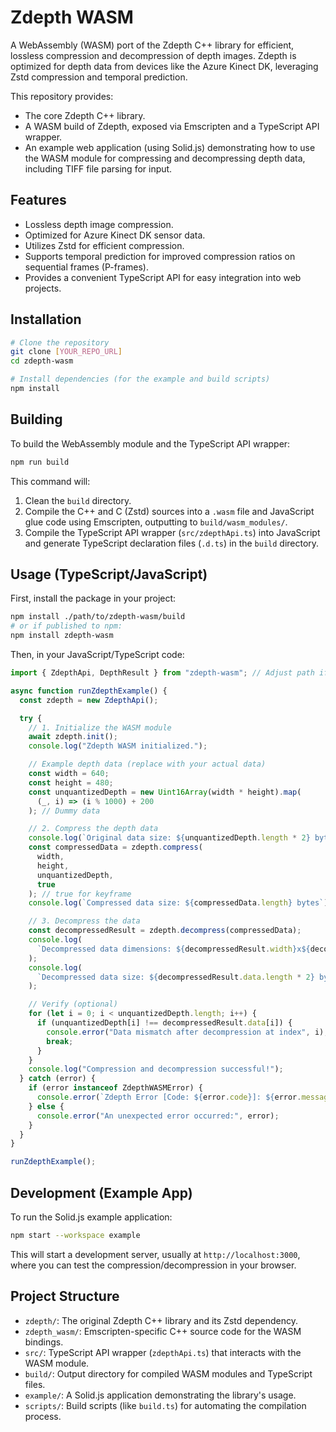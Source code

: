 # Zdepth WASM

A WebAssembly (WASM) port of the Zdepth C++ library for efficient, lossless compression and decompression of depth images. Zdepth is optimized for depth data from devices like the Azure Kinect DK, leveraging Zstd compression and temporal prediction.

This repository provides:

- The core Zdepth C++ library.
- A WASM build of Zdepth, exposed via Emscripten and a TypeScript API wrapper.
- An example web application (using Solid.js) demonstrating how to use the WASM module for compressing and decompressing depth data, including TIFF file parsing for input.

## Features

- Lossless depth image compression.
- Optimized for Azure Kinect DK sensor data.
- Utilizes Zstd for efficient compression.
- Supports temporal prediction for improved compression ratios on sequential frames (P-frames).
- Provides a convenient TypeScript API for easy integration into web projects.

## Installation

```bash
# Clone the repository
git clone [YOUR_REPO_URL]
cd zdepth-wasm

# Install dependencies (for the example and build scripts)
npm install
```

## Building

To build the WebAssembly module and the TypeScript API wrapper:

```bash
npm run build
```

This command will:

1.  Clean the `build` directory.
2.  Compile the C++ and C (Zstd) sources into a `.wasm` file and JavaScript glue code using Emscripten, outputting to `build/wasm_modules/`.
3.  Compile the TypeScript API wrapper (`src/zdepthApi.ts`) into JavaScript and generate TypeScript declaration files (`.d.ts`) in the `build` directory.

## Usage (TypeScript/JavaScript)

First, install the package in your project:

```bash
npm install ./path/to/zdepth-wasm/build
# or if published to npm:
npm install zdepth-wasm
```

Then, in your JavaScript/TypeScript code:

```typescript
import { ZdepthApi, DepthResult } from "zdepth-wasm"; // Adjust path if installed differently

async function runZdepthExample() {
  const zdepth = new ZdepthApi();

  try {
    // 1. Initialize the WASM module
    await zdepth.init();
    console.log("Zdepth WASM initialized.");

    // Example depth data (replace with your actual data)
    const width = 640;
    const height = 480;
    const unquantizedDepth = new Uint16Array(width * height).map(
      (_, i) => (i % 1000) + 200
    ); // Dummy data

    // 2. Compress the depth data
    console.log(`Original data size: ${unquantizedDepth.length * 2} bytes`);
    const compressedData = zdepth.compress(
      width,
      height,
      unquantizedDepth,
      true
    ); // true for keyframe
    console.log(`Compressed data size: ${compressedData.length} bytes`);

    // 3. Decompress the data
    const decompressedResult = zdepth.decompress(compressedData);
    console.log(
      `Decompressed data dimensions: ${decompressedResult.width}x${decompressedResult.height}`
    );
    console.log(
      `Decompressed data size: ${decompressedResult.data.length * 2} bytes`
    );

    // Verify (optional)
    for (let i = 0; i < unquantizedDepth.length; i++) {
      if (unquantizedDepth[i] !== decompressedResult.data[i]) {
        console.error("Data mismatch after decompression at index", i);
        break;
      }
    }
    console.log("Compression and decompression successful!");
  } catch (error) {
    if (error instanceof ZdepthWASMError) {
      console.error(`Zdepth Error [Code: ${error.code}]: ${error.message}`);
    } else {
      console.error("An unexpected error occurred:", error);
    }
  }
}

runZdepthExample();
```

## Development (Example App)

To run the Solid.js example application:

```bash
npm start --workspace example
```

This will start a development server, usually at `http://localhost:3000`, where you can test the compression/decompression in your browser.

## Project Structure

- `zdepth/`: The original Zdepth C++ library and its Zstd dependency.
- `zdepth_wasm/`: Emscripten-specific C++ source code for the WASM bindings.
- `src/`: TypeScript API wrapper (`zdepthApi.ts`) that interacts with the WASM module.
- `build/`: Output directory for compiled WASM modules and TypeScript files.
- `example/`: A Solid.js application demonstrating the library's usage.
- `scripts/`: Build scripts (like `build.ts`) for automating the compilation process.
